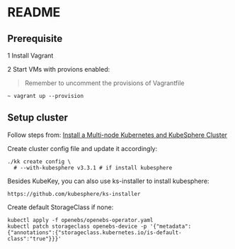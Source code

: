 # README

## Prerequisite

1 Install Vagrant

2 Start VMs with provions enabled:
> Remember to uncomment the provisions of Vagrantfile
```
~ vagrant up --provision
```

## Setup cluster

Follow steps from: [Install a Multi-node Kubernetes and KubeSphere Cluster](https://kubesphere.io/docs/v3.3/installing-on-linux/introduction/multioverview)

Create cluster config file and update it accordingly:
```
./kk create config \
  # --with-kubesphere v3.3.1 # if install kubesphere
```

Besides KubeKey, you can also use ks-installer to install kubesphere:
```
https://github.com/kubesphere/ks-installer
```

Create default StorageClass if none:
```
kubectl apply -f openebs/openebs-operator.yaml
kubectl patch storageclass openebs-device -p '{"metadata": {"annotations":{"storageclass.kubernetes.io/is-default-class":"true"}}}'
```
